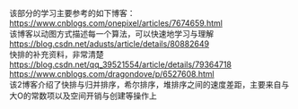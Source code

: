 该部分的学习主要参考的如下博客：  
https://www.cnblogs.com/onepixel/articles/7674659.html  
该博客以动图方式描述每一个算法，可以快速地学习与理解  
https://blog.csdn.net/adusts/article/details/80882649  
快排的补充资料，非常清楚
https://blog.csdn.net/qq_39521554/article/details/79364718
https://www.cnblogs.com/dragondove/p/6527608.html  
该2博客介绍了快排与归并排序，希尔排序，堆排序之间的速度差距，主要来自与大O的常数项以及空间开销与创建等操作上
